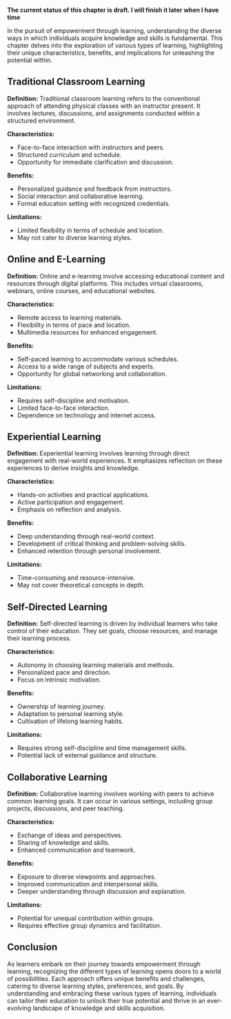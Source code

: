 **The current status of this chapter is draft. I will finish it later when I have time**

In the pursuit of empowerment through learning, understanding the diverse ways in which individuals acquire knowledge and skills is fundamental. This chapter delves into the exploration of various types of learning, highlighting their unique characteristics, benefits, and implications for unleashing the potential within.

**Traditional Classroom Learning**
----------------------------------

**Definition:** Traditional classroom learning refers to the conventional approach of attending physical classes with an instructor present. It involves lectures, discussions, and assignments conducted within a structured environment.

**Characteristics:**

* Face-to-face interaction with instructors and peers.
* Structured curriculum and schedule.
* Opportunity for immediate clarification and discussion.

**Benefits:**

* Personalized guidance and feedback from instructors.
* Social interaction and collaborative learning.
* Formal education setting with recognized credentials.

**Limitations:**

* Limited flexibility in terms of schedule and location.
* May not cater to diverse learning styles.

**Online and E-Learning**
-------------------------

**Definition:** Online and e-learning involve accessing educational content and resources through digital platforms. This includes virtual classrooms, webinars, online courses, and educational websites.

**Characteristics:**

* Remote access to learning materials.
* Flexibility in terms of pace and location.
* Multimedia resources for enhanced engagement.

**Benefits:**

* Self-paced learning to accommodate various schedules.
* Access to a wide range of subjects and experts.
* Opportunity for global networking and collaboration.

**Limitations:**

* Requires self-discipline and motivation.
* Limited face-to-face interaction.
* Dependence on technology and internet access.

**Experiential Learning**
-------------------------

**Definition:** Experiential learning involves learning through direct engagement with real-world experiences. It emphasizes reflection on these experiences to derive insights and knowledge.

**Characteristics:**

* Hands-on activities and practical applications.
* Active participation and engagement.
* Emphasis on reflection and analysis.

**Benefits:**

* Deep understanding through real-world context.
* Development of critical thinking and problem-solving skills.
* Enhanced retention through personal involvement.

**Limitations:**

* Time-consuming and resource-intensive.
* May not cover theoretical concepts in depth.

**Self-Directed Learning**
--------------------------

**Definition:** Self-directed learning is driven by individual learners who take control of their education. They set goals, choose resources, and manage their learning process.

**Characteristics:**

* Autonomy in choosing learning materials and methods.
* Personalized pace and direction.
* Focus on intrinsic motivation.

**Benefits:**

* Ownership of learning journey.
* Adaptation to personal learning style.
* Cultivation of lifelong learning habits.

**Limitations:**

* Requires strong self-discipline and time management skills.
* Potential lack of external guidance and structure.

**Collaborative Learning**
--------------------------

**Definition:** Collaborative learning involves working with peers to achieve common learning goals. It can occur in various settings, including group projects, discussions, and peer teaching.

**Characteristics:**

* Exchange of ideas and perspectives.
* Sharing of knowledge and skills.
* Enhanced communication and teamwork.

**Benefits:**

* Exposure to diverse viewpoints and approaches.
* Improved communication and interpersonal skills.
* Deeper understanding through discussion and explanation.

**Limitations:**

* Potential for unequal contribution within groups.
* Requires effective group dynamics and facilitation.

**Conclusion**
--------------

As learners embark on their journey towards empowerment through learning, recognizing the different types of learning opens doors to a world of possibilities. Each approach offers unique benefits and challenges, catering to diverse learning styles, preferences, and goals. By understanding and embracing these various types of learning, individuals can tailor their education to unlock their true potential and thrive in an ever-evolving landscape of knowledge and skills acquisition.
